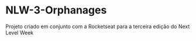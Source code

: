 # NLW-3-Orphanages
Projeto criado em conjunto com a Rocketseat para a terceira edição do Next Level Week
